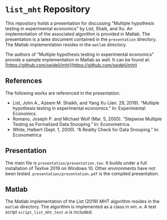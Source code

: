 # `list_mht` Repository

This repository holds a presentation for discussing "Multiple hypothesis testing in experimental economics" by List, Shaik, and Xu.
An implementation of the associated algorithm is provided in Matlab.
The presentation is a latex document contained in the `presentation` directory. 
The Matlab implementation resides in the `matlab` directory.

The authors of "Multiple hypothesis testing in experimental economics" provide a sample implementation in Matlab as well. 
It can be found at: [https://github.com/seidelj/mht](https://github.com/seidelj/mht)

## References

The following works are referenced in the presentation.

+ List, John A., Azeem M. Shaikh, and Yang Xu (Jan. 29, 2019). “Multiple hypothesis testing in experimental economics.” In: Experimental Economics.
+ Romano, Joseph P. and Michael Wolf (Mar. 5, 2005). “Stepwise Multiple Testing as Formalized Data Snooping.” In: Econometrica.
+ White, Halbert (Sept. 1, 2000). “A Reality Check for Data Snooping.” In: Econometrica

## Presentation

The main file is `presentation/presentation.tex`.
It builds under a full installation of Texlive 2019 on Windows 10.
Other environments have not been tested.
`presentation/presentation.pdf` is the compiled presentation.

## Matlab

The Matlab implementation of the List (2019) MHT algorithm resides in the `matlab` directory.
The algorithm is implemented as a class in `mht.m`.
A test script `script_list_mht_test.m` is included. 
